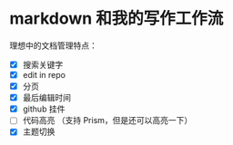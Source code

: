 # markdown 和我的写作工作流


理想中的文档管理特点：
* [X] 搜索关键字
* [X] edit in repo
* [X] 分页
* [X] 最后编辑时间
* [X] github 挂件
* [ ] 代码高亮 （支持 Prism，但是还可以高亮一下）
* [X] 主题切换
